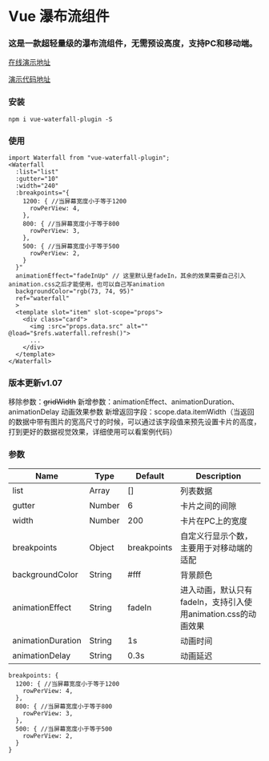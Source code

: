 # Vue 瀑布流组件

### 这是一款超轻量级的瀑布流组件，无需预设高度，支持PC和移动端。

[在线演示地址](https://heikaimu.github.io/vue-waterfall-plugin/dist/index.html#/)

[演示代码地址](https://github.com/heikaimu/vue-waterfall-plugin/blob/master/src/views/MyExample.vue)

### 安装
```
npm i vue-waterfall-plugin -S
```

### 使用
```
import Waterfall from "vue-waterfall-plugin";
<Waterfall 
  :list="list" 
  :gutter="10" 
  :width="240" 
  :breakpoints="{
    1200: { //当屏幕宽度小于等于1200
      rowPerView: 4,
    },
    800: { //当屏幕宽度小于等于800
      rowPerView: 3,
    },
    500: { //当屏幕宽度小于等于500
      rowPerView: 2,
    }
  }"
  animationEffect="fadeInUp" // 这里默认是fadeIn，其余的效果需要自己引入animation.css之后才能使用，也可以自己写animation
  backgroundColor="rgb(73, 74, 95)" 
  ref="waterfall"
  >
  <template slot="item" slot-scope="props">
    <div class="card">
      <img :src="props.data.src" alt="" @load="$refs.waterfall.refresh()">
      ...
    </div>
  </template>
</Waterfall>
```

### 版本更新v1.07
移除参数：~~gridWidth~~
新增参数：animationEffect、animationDuration、animationDelay 动画效果参数
新增返回字段：scope.data.itemWidth（当返回的数据中带有图片的宽高尺寸的时候，可以通过该字段值来预先设置卡片的高度，打到更好的数据视觉效果，详细使用可以看案例代码）

### 参数
| Name             | Type    | Default   | Description           |
| ---------------- | ------- | --------- | --------------------- |
| list             | Array   | []        | 列表数据            |
| gutter           | Number  | 6         | 卡片之间的间隙 |
| width            | Number  | 200       | 卡片在PC上的宽度     |
| breakpoints      | Object  |breakpoints| 自定义行显示个数，主要用于对移动端的适配 |
| backgroundColor  | String  | #fff      | 背景颜色 |
| animationEffect  | String  | fadeIn    | 进入动画，默认只有fadeIn，支持引入使用animation.css的动画效果 |
| animationDuration| String  | 1s        | 动画时间 |
| animationDelay   | String  | 0.3s      | 动画延迟 |
```
breakpoints: {
  1200: { //当屏幕宽度小于等于1200
    rowPerView: 4,
  },
  800: { //当屏幕宽度小于等于800
    rowPerView: 3,
  },
  500: { //当屏幕宽度小于等于500
    rowPerView: 2,
  }
}
```
